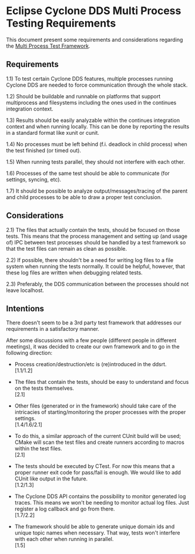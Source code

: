# Eclipse Cyclone DDS Multi Process Testing Requirements

This document present some requirements and considerations regarding the
[Multi Process Test Framework](multi_process_testing.md).

## Requirements
1.1) To test certain Cyclone DDS features, multiple processes running Cyclone
     DDS are needed to force communication through the whole stack.

1.2) Should be buildable and runnable on platforms that support multiprocess
     and filesystems including the ones used in the continues integration
     context.

1.3) Results should be easily analyzable within the continues integration
     context and when running locally. This can be done by reporting the
     results in a standard format like xunit or cunit.

1.4) No processes must be left behind (f.i. deadlock in child process) when the
     test finished (or timed out).

1.5) When running tests parallel, they should not interfere with each other.

1.6) Processes of the same test should be able to communicate (for settings,
     syncing, etc).

1.7) It should be possible to analyze output/messages/tracing of the parent
     and child processes to be able to draw a proper test conclusion.


## Considerations
2.1)
The files that actually contain the tests, should be focused on those tests.
This means that the process management and setting up (and usage of) IPC
between test processes should be handled by a test framework so that the
test files can remain as clean as possible.

2.2)
If possible, there shouldn't be a need for writing log files to a file system
when running the tests normally. It could be helpful, however, that these log
files are written when debugging related tests.

2.3)
Preferably, the DDS communication between the processes should not leave
localhost.


## Intentions
There doesn't seem to be a 3rd party test framework that addresses our
requirements in a satisfactory manner.

After some discussions with a few people (different people in different
meetings), it was decided to create our own framework and to go in the
following direction:

- Process creation/destruction/etc is (re)introduced in the ddsrt.<br>
  [1.1/1.2]

- The files that contain the tests, should be easy to understand and focus on
  the tests themselves.<br>
  [2.1]

- Other files (generated or in the framework) should take care of the
  intricacies of starting/monitoring the proper processes with the proper
  settings.<br>
  [1.4/1.6/2.1]

- To do this, a similar approach of the current CUnit build will be used;
  CMake will scan the test files and create runners according to macros within
  the test files.<br>
  [2.1]

- The tests should be executed by CTest. For now this means that a proper
  runner exit code for pass/fail is enough. We would like to add CUnit like
  output in the future.<br>
  [1.2/1.3]

- The Cyclone DDS API contains the possibility to monitor generated log traces.
  This means we won't be needing to monitor actual log files. Just register a
  log callback and go from there.<br>
  [1.7/2.2]

- The framework should be able to generate unique domain ids and unique topic
  names when necessary. That way, tests won't interfere with each other when
  running in parallel.<br>
  [1.5]

